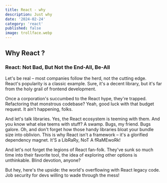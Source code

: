 ```yaml
---
title: React - why
description: Just why
date: '2024-02-24'
category: 'react'
published: false
image: trollface.webp
---
```


## Why React ?

### React: Not Bad, But Not the End-All, Be-All

Let's be real – most companies follow the herd, not the cutting edge. React's popularity is a classic example. Sure, it's a decent library, but it's far from the holy grail of frontend development.

Once a corporation's succumbed to the React hype, they're trapped. Refactoring that monstrous codebase? Yeah, good luck with that budget request. It ain't happening, folks.

And let's talk libraries. Yes, the React ecosystem is teeming with them. And you know what else teems with stuff? A swamp. Bugs, my friend. Bugs galore. Oh, and don't forget how those handy libraries bloat your bundle size into oblivion. This is why React isn't a framework – it's a glorified dependency magnet. It'S a LibRaRy, NoT A fRaMEwoRk!

And let's not forget the legions of React fan-folk. They've sunk so much time into their favorite tool, the idea of exploring other options is unthinkable. Blind devotion, anyone?

But hey, here's the upside: the world's overflowing with React legacy code. Job security for devs willing to wade through the mess!
